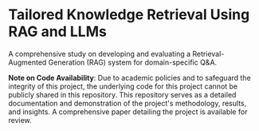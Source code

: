 # Tailored Knowledge Retrieval Using RAG and LLMs
A comprehensive study on developing and evaluating a Retrieval-Augmented Generation (RAG) system for domain-specific Q&A.

**Note on Code Availability**: Due to academic policies and to safeguard the integrity of this project, the underlying code for this project cannot be publicly shared in this repository. This repository serves as a detailed documentation and demonstration of the project's methodology, results, and insights. A comprehensive paper detailing the project is available for review.


